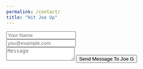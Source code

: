 ```yaml
---
permalink: /contact/
title: "Hit Joe Up"
---
```


<form id="cntctfrm" method="POST">
    <div class="input group margin-bottom-sm">
        <!--<span class="input-group-addon"><i class="fa fa-user-circle-o fa-fw"></i></span>-->
        <input class="form-control" type="text" name="name" placeholder="Your Name">
    </div>
    <div class="input group margin-bottom-sm">
        <!--<span class="input-group-addon"><i class="fa fa-envelope-o fa-fw"></i></span>-->
        <input class="form-control" type="email" name="_replyto" placeholder="you@example.com">
    </div>
    <textarea name="message" placeholder="Message"></textarea>
        <input type="hidden" name="_subject" value="Website Contact" />
    <input type="hidden" name="_next" value="//joeco.de" />
    <input type="text" name="_gotcha" style="display:none" />
    <button type="submit" name="submit" class="btn btn-lg btn-success"><i class="fa fa-paper-plane fa-2x pull-left"></i> Send Message To Joe G</button>
</form>
<script>
    var contactform = document.getElementById('contactform');
    contactform.setAttribute('action', '//formspree.io/' + 'jo' + 'e' + '@' + 'jo' + 'e' + '-' + 'gar' + 'cia' + '.' + 'c' + 'om');
<script>
